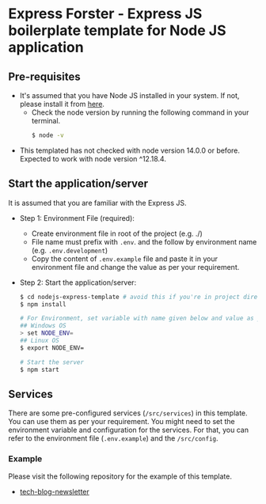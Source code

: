 # __Express Forster__ - Express JS boilerplate template for Node JS application

## Pre-requisites
- It's assumed that you have Node JS installed in your system. If not, please install it from [here](https://nodejs.org/en/download/).
    - Check the node version by running the following command in your terminal.
        ```sh
        $ node -v
        ```
- This templated has not checked with node version 14.0.0 or before. Expected to work with node version ^12.18.4.
## Start the application/server
It is assumed that you are familiar with the Express JS.

- Step 1: Environment File (required):
    - Create environment file in root of the project (e.g. ./)
    - File name must prefix with `.env`. and the follow by environment name (e.g. `.env.development`)
    - Copy the content of `.env.example` file and paste it in your environment file and change the value as per your requirement.

- Step 2: Start the application/server:
    ```sh
    $ cd nodejs-express-template # avoid this if you're in project directory
    $ npm install

    # For Environment, set variable with name given below and value as per your server environment (e.g. development, production, staging)
    ## Windows OS
    > set NODE_ENV=
    ## Linux OS
    $ export NODE_ENV=

    # Start the server
    $ npm start
    ```

## Services
There are some pre-configured services (`/src/services`) in this template. You can use them as per your requirement. You might need to set the environment variable and configuration for the services. For that, you can refer to the environment file (`.env.example`) and the `/src/config`.

### Example
Please visit the following repository for the example of this template.
- [tech-blog-newsletter](https://github.com/smit-luvani/tech-blog-newsletter)